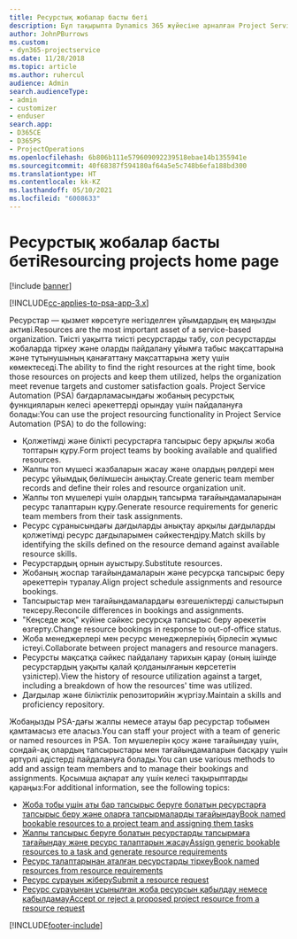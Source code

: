 ```yaml
---
title: Ресурстық жобалар басты беті
description: Бұл тақырыпта Dynamics 365 жүйесіне арналған Project Service Automation (PSA) бағдарламасындағы ресурсты басқару мүмкіндіктері туралы ақпарат берілген.
author: JohnPBurrows
ms.custom:
- dyn365-projectservice
ms.date: 11/28/2018
ms.topic: article
ms.author: ruhercul
audience: Admin
search.audienceType:
- admin
- customizer
- enduser
search.app:
- D365CE
- D365PS
- ProjectOperations
ms.openlocfilehash: 6b806b111e579609092239518ebae14b1355941e
ms.sourcegitcommit: 40f68387f594180af64a5e5c748b6efa188bd300
ms.translationtype: HT
ms.contentlocale: kk-KZ
ms.lasthandoff: 05/10/2021
ms.locfileid: "6008633"
---
```

# <a name="resourcing-projects-home-page"></a><span data-ttu-id="3df42-103">Ресурстық жобалар басты беті</span><span class="sxs-lookup"><span data-stu-id="3df42-103">Resourcing projects home page</span></span>

[!include [banner](../includes/psa-now-project-operations.md)]

[!INCLUDE[cc-applies-to-psa-app-3.x](../includes/cc-applies-to-psa-app-3x.md)]

<span data-ttu-id="3df42-104">Ресурстар — қызмет көрсетуге негізделген ұйымдардың ең маңызды активі.</span><span class="sxs-lookup"><span data-stu-id="3df42-104">Resources are the most important asset of a service-based organization.</span></span> <span data-ttu-id="3df42-105">Тиісті уақытта тиісті ресурстарды табу, сол ресурстарды жобаларда тіркеу және оларды пайдалану ұйымға табыс мақсаттарына және тұтынушының қанағаттану мақсаттарына жету үшін көмектеседі.</span><span class="sxs-lookup"><span data-stu-id="3df42-105">The ability to find the right resources at the right time, book those resources on projects and keep them utilized, helps the organization meet revenue targets and customer satisfaction goals.</span></span> <span data-ttu-id="3df42-106">Project Service Automation (PSA) бағдарламасындағы жобаның ресурстық функцияларын келесі әрекеттерді орындау үшін пайдалануға болады:</span><span class="sxs-lookup"><span data-stu-id="3df42-106">You can use the project resourcing functionality in Project Service Automation (PSA) to do the following:</span></span>

- <span data-ttu-id="3df42-107">Қолжетімді және білікті ресурстарға тапсырыс беру арқылы жоба топтарын құру.</span><span class="sxs-lookup"><span data-stu-id="3df42-107">Form project teams by booking available and qualified resources.</span></span>
- <span data-ttu-id="3df42-108">Жалпы топ мүшесі жазбаларын жасау және олардың рөлдері мен ресурс ұйымдық бөлімшесін анықтау.</span><span class="sxs-lookup"><span data-stu-id="3df42-108">Create generic team member records and define their roles and resource organization unit.</span></span>
- <span data-ttu-id="3df42-109">Жалпы топ мүшелері үшін олардың тапсырма тағайындамаларынан ресурс талаптарын құру.</span><span class="sxs-lookup"><span data-stu-id="3df42-109">Generate resource requirements for generic team members from their task assignments.</span></span>
- <span data-ttu-id="3df42-110">Ресурс сұранысындағы дағдыларды анықтау арқылы дағдыларды қолжетімді ресурс дағдыларымен сәйкестендіру.</span><span class="sxs-lookup"><span data-stu-id="3df42-110">Match skills by identifying the skills defined on the resource demand against available resource skills.</span></span>
- <span data-ttu-id="3df42-111">Ресурстардың орнын ауыстыру.</span><span class="sxs-lookup"><span data-stu-id="3df42-111">Substitute resources.</span></span>
- <span data-ttu-id="3df42-112">Жобаның жоспар тағайындамаларын және ресурсқа тапсырыс беру әрекеттерін туралау.</span><span class="sxs-lookup"><span data-stu-id="3df42-112">Align project schedule assignments and resource bookings.</span></span>
- <span data-ttu-id="3df42-113">Тапсырыстар мен тағайындамалардағы өзгешеліктерді салыстырып тексеру.</span><span class="sxs-lookup"><span data-stu-id="3df42-113">Reconcile differences in bookings and assignments.</span></span>
- <span data-ttu-id="3df42-114">"Кеңседе жоқ" күйіне сәйкес ресурсқа тапсырыс беру әрекетін өзгерту.</span><span class="sxs-lookup"><span data-stu-id="3df42-114">Change resource bookings in response to out-of-office status.</span></span>
- <span data-ttu-id="3df42-115">Жоба менеджерлері мен ресурс менеджерлерінің бірлесіп жұмыс істеуі.</span><span class="sxs-lookup"><span data-stu-id="3df42-115">Collaborate between project managers and resource managers.</span></span>
- <span data-ttu-id="3df42-116">Ресурсты мақсатқа сәйкес пайдалану тарихын қарау (оның ішінде ресурстардың уақыты қалай қолданылғанын көрсететін үзілістер).</span><span class="sxs-lookup"><span data-stu-id="3df42-116">View the history of resource utilization against a target, including a breakdown of how the resources' time was utilized.</span></span>
- <span data-ttu-id="3df42-117">Дағдылар және біліктілік репозиторийін жүргізу.</span><span class="sxs-lookup"><span data-stu-id="3df42-117">Maintain a skills and proficiency repository.</span></span>


<span data-ttu-id="3df42-118">Жобаңызды PSA-дағы жалпы немесе атауы бар ресурстар тобымен қамтамасыз ете аласыз.</span><span class="sxs-lookup"><span data-stu-id="3df42-118">You can staff your project with a team of generic or named resources in PSA.</span></span> <span data-ttu-id="3df42-119">Топ мүшелерін қосу және тағайындау үшін, сондай-ақ олардың тапсырыстары мен тағайындамаларын басқару үшін әртүрлі әдістерді пайдалануға болады.</span><span class="sxs-lookup"><span data-stu-id="3df42-119">You can use various methods to add and assign team members and to manage their bookings and assignments.</span></span> <span data-ttu-id="3df42-120">Қосымша ақпарат алу үшін келесі тақырыптарды қараңыз:</span><span class="sxs-lookup"><span data-stu-id="3df42-120">For additional information, see the following topics:</span></span>

- [<span data-ttu-id="3df42-121">Жоба тобы үшін аты бар тапсырыс беруге болатын ресурстарға тапсырыс беру және оларға тапсырмаларды тағайындау</span><span class="sxs-lookup"><span data-stu-id="3df42-121">Book named bookable resources to a project team and assigning them tasks</span></span>](assign-named-bookable-resource.md)
- [<span data-ttu-id="3df42-122">Жалпы тапсырыс беруге болатын ресурстарды тапсырмаға тағайындау және ресурс талаптарын жасау</span><span class="sxs-lookup"><span data-stu-id="3df42-122">Assign generic bookable resources to a task and generate resource requirements</span></span>](assign-generic-bookable-resource.md)
- [<span data-ttu-id="3df42-123">Ресурс талаптарынан аталған ресурстарды тіркеу</span><span class="sxs-lookup"><span data-stu-id="3df42-123">Book named resources from resource requirements</span></span>](book-named-resource.md)
- [<span data-ttu-id="3df42-124">Ресурс сұрауын жіберу</span><span class="sxs-lookup"><span data-stu-id="3df42-124">Submit a resource request</span></span>](submit-resource-request.md)
- [<span data-ttu-id="3df42-125">Ресурс сұрауынан ұсынылған жоба ресурсын қабылдау немесе қабылдамау</span><span class="sxs-lookup"><span data-stu-id="3df42-125">Accept or reject a proposed project resource from a resource request</span></span>](accept-reject-proposed-resource.md)


[!INCLUDE[footer-include](../includes/footer-banner.md)]